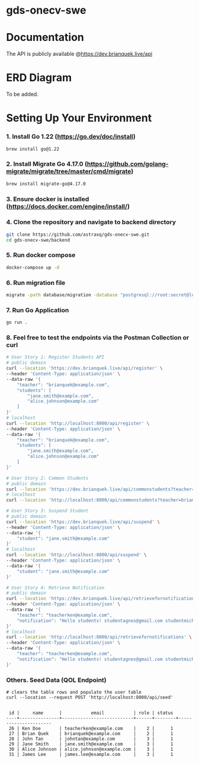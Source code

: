 # gds-onecv-swe

# Documentation

The API is publicly available @https://dev.brianquek.live/api

# ERD Diagram

To be added.

# Setting Up Your Environment

### 1. Install Go 1.22 (https://go.dev/doc/install)

```sh
brew install go@1.22
```

### 2. Install Migrate Go 4.17.0 (https://github.com/golang-migrate/migrate/tree/master/cmd/migrate)

```sh
brew install migrate-go@4.17.0
```

### 3. Ensure docker is installed (https://docs.docker.com/engine/install/)

### 4. Clone the repository and navigate to backend directory

```sh
git clone https://github.com/astraxq/gds-onecv-swe.git
cd gds-onecv-swe/backend
```

### 5. Run docker compose

```sh
docker-compose up -d
```

### 6. Run migration file

```sh
migrate -path database/migration -database "postgresql://root:secret@localhost:5432/class_db?sslmode=disable" -verbose up
```

### 7. Run Go Application

```sh
go run .
```

### 8. Feel free to test the endpoints via the Postman Collection or curl

```sh
# User Story 1: Register Students API
# public domain
curl --location 'https://dev.brianquek.live/api/register' \
--header 'Content-Type: application/json' \
--data-raw '{
    "teacher": "brianquek@example.com",
    "students": [
        "jane.smith@example.com",
        "alice.johnson@example.com"
    ]
}'
# localhost
curl --location 'http://localhost:8000/api/register' \
--header 'Content-Type: application/json' \
--data-raw '{
    "teacher": "brianquek@example.com",
    "students": [
        "jane.smith@example.com",
        "alice.johnson@example.com"
    ]
}'

# User Story 2: Common Students
# public domain
curl --location 'https://dev.brianquek.live/api/commonstudents?teacher=brianquek%40example.com'
# localhost
curl --location 'http://localhost:8000/api/commonstudents?teacher=brianquek%40example.com'

# User Story 3: Suspend Student
# public domain
curl --location 'https://dev.brianquek.live/api/suspend' \
--header 'Content-Type: application/json' \
--data-raw '{
    "student": "jane.smith@example.com"
}'
# localhost
curl --location 'http://localhost:8000/api/suspend' \
--header 'Content-Type: application/json' \
--data-raw '{
    "student": "jane.smith@example.com"
}'

# User Story 4: Retrieve Notification
# public domain
curl --location 'https://dev.brianquek.live/api/retrievefornotifications' \
--header 'Content-Type: application/json' \
--data-raw '{
    "teacher": "teacherken@example.com",
    "notification": "Hello students! studentagnes@gmail.com studentmiche@gmail.comwdadw diefneigna@sada.com safwaf safsaf@"
}'
# localhost
curl --location 'http://localhost:8000/api/retrievefornotifications' \
--header 'Content-Type: application/json' \
--data-raw '{
    "teacher": "teacherken@example.com",
    "notification": "Hello students! studentagnes@gmail.com studentmiche@gmail.comwdadw diefneigna@sada.com safwaf safsaf@"
}'
```

### Others. Seed Data (QOL Endpoint)

```
# clears the table rows and populate the user table
curl --location --request POST 'http://localhost:8000/api/seed'


 id |     name      |           email           | role | status
----+---------------+---------------------------+------+--------+----------------------
 26 | Ken Doe       | teacherken@example.com    |    2 |      1
 27 | Brian Quek    | brianquek@example.com     |    2 |      1
 28 | John Tan      | johntan@example.com       |    3 |      1
 29 | Jane Smith    | jane.smith@example.com    |    3 |      1
 30 | Alice Johnson | alice.johnson@example.com |    3 |      1
 31 | James Lee     | james.lee@example.com     |    3 |      1
```
